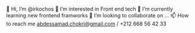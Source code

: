 👋 Hi, I’m @irkochos
👀 I’m interested in Front end tech
🌱 I’m currently learning new frontend framworks
💞️ I’m looking to collaborate on ...
📫 How to reach me abdessamad.chokri@gmail.com / +212 668 56 42 33

<!---
abdessamad-chokri/abdessamad-chokri is a ✨ special ✨ repository because its `README.md` (this file) appears on your GitHub profile.
You can click the Preview link to take a look at your changes.
--->
